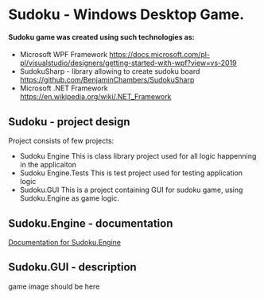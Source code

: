 # Sudoku - Windows Desktop Game.
#### Sudoku game was created using such technologies as:
>
- Microsoft WPF Framework
  https://docs.microsoft.com/pl-pl/visualstudio/designers/getting-started-with-wpf?view=vs-2019
- SudokuSharp - library allowing to create sudoku board
  https://github.com/BenjaminChambers/SudokuSharp
- Microsoft .NET Framework
  https://en.wikipedia.org/wiki/.NET_Framework

## Sudoku - project design
Project consists of few projects:
- Sudoku Engine
  This is class library project used for all logic happenning in the applicaiton 
- Sudoku Engine.Tests
  This is test project used for testing application logic
- Sudoku.GUI
  This is a project containing GUI for sudoku game, using Sudoku.Engine as game logic.

## Sudoku.Engine - documentation 
[Documentation for Sudoku.Engine](Sudoku/Sudoku.Engine/articles/intro.md)

## Sudoku.GUI - description

game image should be here
 
